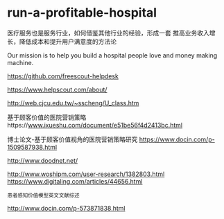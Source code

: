 # run-a-profitable-hospital
医疗服务也是服务行业，如何借鉴其他行业的经验，形成一套 推高业务收入增长，降低成本和提升用户满意度的方法论

Our mission is to help you build a hospital people love and money making machine.



https://github.com/freescout-helpdesk       

https://www.helpscout.com/about/      

http://web.cjcu.edu.tw/~sscheng/U_class.htm     


基于顾客价值的医院营销策略https://www.ixueshu.com/document/e51be56f4d2413bc.html

博士论文-基于顾客价值视角的医院营销策略研究 https://www.docin.com/p-1509587938.html 

http://www.doodnet.net/

http://www.woshipm.com/user-research/1382803.html
https://www.digitaling.com/articles/44656.html

	患者感知价值模型英文文献综述
  http://www.docin.com/p-573871838.html
